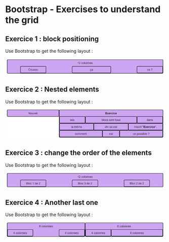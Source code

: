 # Bootstrap - Exercises to understand the grid

## Exercice 1 : block positioning

Use Bootstrap to get the following layout :

![alt text](bootstrap-ex01.png)

## Exercice 2 : Nested elements

Use Bootstrap to get the following layout :

![alt text](bootstrap-ex02.png)

## Exercice 3 : change the order of the elements

Use Bootstrap to get the following layout :

![alt text](bootstrap-ex03.png)

## Exercice 4 : Another last one

Use Bootstrap to get the following layout :

![alt text](bootstrap-ex04.png)
